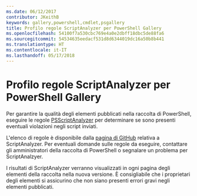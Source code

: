 ```yaml
---
ms.date: 06/12/2017
contributor: JKeithB
keywords: gallery,powershell,cmdlet,psgallery
title: Profilo regole ScriptAnalyzer per PowerShell Gallery
ms.openlocfilehash: 54100f7a530cbc769e4a0e2dbff18dbc5de88fa6
ms.sourcegitcommit: 54534635eedacf531d8d6344019dc16a50b8b441
ms.translationtype: HT
ms.contentlocale: it-IT
ms.lasthandoff: 05/17/2018
---
```

# <a name="scriptanalyzer-rule-profile-for-gallery"></a>Profilo regole ScriptAnalyzer per PowerShell Gallery

Per garantire la qualità degli elementi pubblicati nella raccolta di PowerShell, eseguire le regole [PSScriptAnalyzer](https://github.com/PowerShell/PSScriptAnalyzer) per determinare se sono presenti eventuali violazioni negli script inviati.

L'elenco di regole è disponibile dalla [pagina di GitHub](https://github.com/PowerShell/PSScriptAnalyzer/blob/development/Engine/Settings/PSGallery.psd1) relativa a ScriptAnalyzer.
Per eventuali domande sulle regole da eseguire, contattare gli amministratori della raccolta di PowerShell o segnalare un problema per ScriptAnalzyer.

I risultati di ScriptAnalyzer verranno visualizzati in ogni pagina degli elementi della raccolta nella nuova versione. È consigliabile che i proprietari degli elementi si assicurino che non siano presenti errori gravi negli elementi pubblicati.

